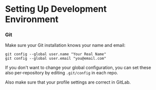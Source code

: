 # Setting Up Development Environment

### Git

Make sure your Git installation knows your name and email:

```
git config --global user.name "Your Real Name"
git config --global user.email "you@email.com"
```

If you don't want to change your global configuration, you can set these also per-repository by editing `.git/config` in each repo.

Also make sure that your profile settings are correct in GitLab.
